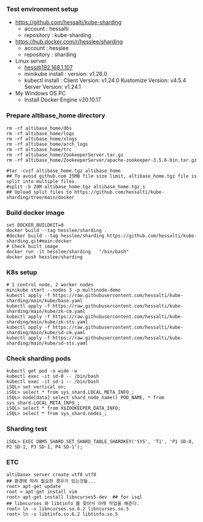 ### Test environment setup
- https://github.com/hessalti/kube-sharding
  - account : hessalti
  - repository : kube-sharding
- https://hub.docker.com/r/hesslee/sharding
  - account : hesslee
  - repository : sharding
- Linux server
  - hess@192.168.1.107
  - minikube install : version: v1.26.0
  - kubectl install : Client Version: v1.24.0  Kustomize Version: v4.5.4  Server Version: v1.24.1
- My Windows OS PC
  - Install Docker Engine v20.10.17

### Prepare altibase_home directory
```
rm -rf altibase_home/dbs
rm -rf altibase_home/logs
rm -rf altibase_home/xlogs
rm -rf altibase_home/arch_logs
rm -rf altibase_home/trc
rm -rf altibase_home/ZookeeperServer.tar.gz
rm -rf altibase_home/ZookeeperServer/apache-zookeeper-3.5.6-bin.tar.gz

#tar -cvzf altibase_home.tgz altibase_home
## To avoid github.com 25MB file size limit, altibase_home.tgz file is split into multiple files.
#split -b 20M altibase_home.tgz altibase_home.tgz.s
## Upload split files to https://github.com/hessalti/kube-sharding/tree/main/docker
```

### Build docker image
```
set DOCKER_BUILDKIT=0
docker build --tag hesslee/sharding .
#docker build --tag hesslee/sharding https://github.com/hessalti/kube-sharding.git#main:docker
# Check built image
docker run -it hesslee/sharding   "/bin/bash"
docker push hesslee/sharding
```

### K8s setup
```
# 1 control node, 2 worker nodes
minikube start --nodes 3 -p multinode-demo
kubectl apply -f https://raw.githubusercontent.com/hessalti/kube-sharding/main/kube/base.yaml
kubectl apply -f https://raw.githubusercontent.com/hessalti/kube-sharding/main/kube/zk-cm.yaml
kubectl apply -f https://raw.githubusercontent.com/hessalti/kube-sharding/main/kube/zk-sts.yaml
kubectl apply -f https://raw.githubusercontent.com/hessalti/kube-sharding/main/kube/sd-cm.yaml
kubectl apply -f https://raw.githubusercontent.com/hessalti/kube-sharding/main/kube/sd-sts.yaml
```

### Check sharding pods
```
kubectl get pod -o wide -w
kubectl exec -it sd-0 -- /bin/bash
kubectl exec -it sd-1 -- /bin/bash
iSQL> set vertical on;
iSQL> select * from sys_shard.LOCAL_META_INFO_;
iSQL> node[data] select shard_node_name() POD_NAME, * from sys_shard.LOCAL_META_INFO_;
iSQL> select * from X$ZOOKEEPER_DATA_INFO;
iSQL> select * from sys_shard.nodes_;
```

### Sharding test
```
iSQL> EXEC DBMS_SHARD.SET_SHARD_TABLE_SHARDKEY('SYS', 'T1', 'P1 SD-0, P2 SD-1, P3 SD-1, P4 SD-1');
```

### ETC
```
altibase> server create utf8 utf8
## 환경에 따라 필요한 경우가 있는것들... 
root> apt-get update
root > apt-get install vim
root> apt-get install libncurses5-dev  ## for isql
## libncurses 와 libtinfo 를 찾아서 아래 작업을 해준다.
root> ln -s libncurses.so.6.2 libncurses.so.5
root> ln -s libtinfo.so.6.2 libtinfo.so.5
```
